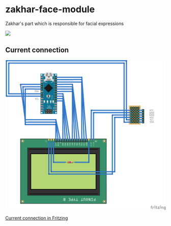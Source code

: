 # zakhar-face-module
Zakhar's part which is responsible for facial expressions


![](https://lh3.googleusercontent.com/YzwPzU7FyrwQ1W_e1tDH-osQLLphvV83wT9xNJ2Ypruh-S-269yKNYasYG9sWdvCSrdunOUute8D0vMsM2zZTm6-fsZeMEGU7-gvEw4L_psV4sIu0Jnn2AFNj09oMJ5SsNJP-jyhXqWD0UhDmJ42goCkovAGwTfUIYJZnEzTfPJv1m32nmYs3O5c9lu60h2SgsCCwGqPQqOoVfwldL5gBolr6uyeAv7WMJJRcQPNGgp-25juqUwdLGG9l3fbRNIIrjNR_TX0c2ocrGVKp7QSSJOA7998V0QUwB-MqYH3x6exZ8tY7k34tnsD333Ym77aEVZNjK22PaU4QmxRGAxkTheR1UBNsCEkwFJDpCoI9l8TS-ybXOzokhYq-Enmb6PJFmo6R_oXTvB0SSAOh06XWMHt3emgQ4Oa4cknmbX8EBFDJVqj9dBQkO8wfPk6-Hx8C5QkOCRpZi5Nw8LffAHHKO6M6JgY8Hh3_BHQCGQDYp4L0tLmePdpsy8dPqsZeqHDf59G8uU0DEPHGsb7nQ0oYomsmNBSU-tVlpELYfxcS8Fd3ujwN4RMnDCYQjJeTAc69CeYEMuU6grJKFZ_bAyej9o8vmpU5vgLgGb50niBeJsaf6t7ek5Y0YBwreAj-nicBPF-mJWEp4VJozJr4k11REP7t-hxydPoFVQQXcdeih8YOiqJv_McqpbJPzIWn7qHcQ5y-FnFv3moP8LIizEJwillzNvrORdiquYZxuEb6iwFlEYw1g=w480-h269-no)


## Current connection
![](docs/current_connection.png)

[Current connection in Fritzing](schematic/current_connection.fzz)
